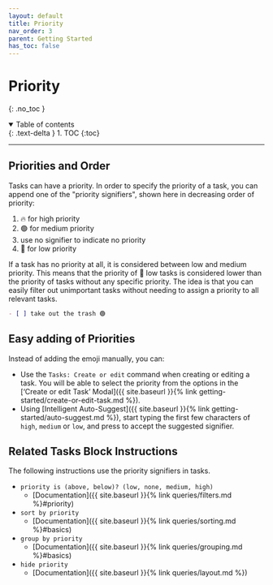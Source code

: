 ```yaml
---
layout: default
title: Priority
nav_order: 3
parent: Getting Started
has_toc: false
---
```


# Priority
{: .no_toc }

<details open markdown="block">
  <summary>
    Table of contents
  </summary>
  {: .text-delta }
1. TOC
{:toc}
</details>

---

## Priorities and Order

Tasks can have a priority.
In order to specify the priority of a task, you can append one of the "priority signifiers", shown here in decreasing order of priority:

1. 🔥 for high priority
2. 🟢 for medium priority
3. use no signifier to indicate no priority
4. 🔽 for low priority

If a task has no priority at all, it is considered between low and medium priority.
This means that the priority of 🔽 low tasks is considered lower than the priority of tasks without any specific priority.
The idea is that you can easily filter out unimportant tasks without needing to assign a priority to all relevant tasks.

```markdown
- [ ] take out the trash 🟢
```

## Easy adding of Priorities

Instead of adding the emoji manually, you can:

- Use the `Tasks: Create or edit` command when creating or editing a task.
  You will be able to select the priority from the options in the [‘Create or edit Task’ Modal]({{ site.baseurl }}{% link getting-started/create-or-edit-task.md %}).
- Using [Intelligent Auto-Suggest]({{ site.baseurl }}{% link getting-started/auto-suggest.md %}),
  start typing the first few characters of `high`, `medium` or `low`, and press <return> to accept the suggested signifier.

## Related Tasks Block Instructions

The following instructions use the priority signifiers in tasks.

- `priority is (above, below)? (low, none, medium, high)`
  - [Documentation]({{ site.baseurl }}{% link queries/filters.md %}#priority)
- `sort by priority`
  - [Documentation]({{ site.baseurl }}{% link queries/sorting.md %}#basics)
- `group by priority`
  - [Documentation]({{ site.baseurl }}{% link queries/grouping.md %}#basics)
- `hide priority`
  - [Documentation]({{ site.baseurl }}{% link queries/layout.md %})
